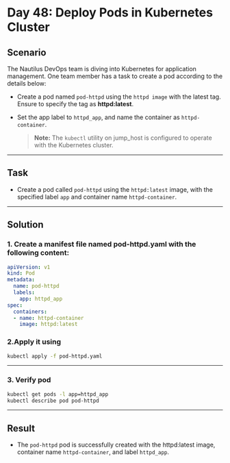 # Day 48: Deploy Pods in Kubernetes Cluster

## Scenario

The Nautilus DevOps team is diving into Kubernetes for application management. One team member has a task to create a pod according to the details below:

- Create a pod named `pod-httpd` using the `httpd image` with the latest tag. Ensure to specify the tag as **httpd:latest**.
- Set the app label to `httpd_app`, and name the container as `httpd-container`.

  > **Note:** The `kubectl` utility on jump_host is configured to operate with the Kubernetes cluster.

---

## Task

- Create a pod called `pod-httpd` using the `httpd:latest` image, with the specified label `app` and container name `httpd-container`.

---

## Solution

### 1. Create a manifest file named pod-httpd.yaml with the following content:

```yaml
apiVersion: v1
kind: Pod
metadata:
  name: pod-httpd
  labels:
    app: httpd_app
spec:
  containers:
  - name: httpd-container
    image: httpd:latest

```

### 2.Apply it using

```bash
kubectl apply -f pod-httpd.yaml
```

---

### 3. Verify pod

```bash
kubectl get pods -l app=httpd_app
kubectl describe pod pod-httpd

```

---

## Result

- The `pod-httpd` pod is successfully created with the httpd:latest image, container name `httpd-container`, and label `httpd_app`. 
